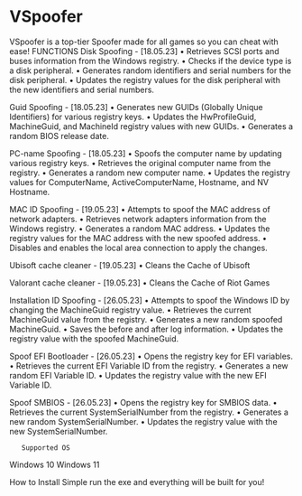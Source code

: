 # VSpoofer
VSpoofer is a top-tier Spoofer made for all games so you can cheat with ease!
       FUNCTIONS
Disk Spoofing - [18.05.23]
• Retrieves SCSI ports and buses information from the Windows registry.
• Checks if the device type is a disk peripheral.
• Generates random identifiers and serial numbers for the disk peripheral.
• Updates the registry values for the disk peripheral with the new identifiers and serial numbers.

Guid Spoofing - [18.05.23]
• Generates new GUIDs (Globally Unique Identifiers) for various registry keys.
• Updates the HwProfileGuid, MachineGuid, and MachineId registry values with new GUIDs.
• Generates a random BIOS release date.

PC-name Spoofing - [18.05.23]
• Spoofs the computer name by updating various registry keys.
• Retrieves the original computer name from the registry.
• Generates a random new computer name.
• Updates the registry values for ComputerName, ActiveComputerName, Hostname, and NV Hostname.

MAC ID Spoofing - [19.05.23]
• Attempts to spoof the MAC address of network adapters.
• Retrieves network adapters information from the Windows registry.
• Generates a random MAC address.
• Updates the registry values for the MAC address with the new spoofed address.
• Disables and enables the local area connection to apply the changes.

Ubisoft cache cleaner - [19.05.23]
• Cleans the Cache of Ubisoft

Valorant cache cleaner - [19.05.23]
• Cleans the Cache of Riot Games

Installation ID Spoofing - [26.05.23] • Attempts to spoof the Windows ID by changing the MachineGuid registry value.
• Retrieves the current MachineGuid value from the registry.
• Generates a new random spoofed MachineGuid.
• Saves the before and after log information.
• Updates the registry value with the spoofed MachineGuid.

Spoof EFI Bootloader - [26.05.23]
• Opens the registry key for EFI variables.
• Retrieves the current EFI Variable ID from the registry.
• Generates a new random EFI Variable ID.
• Updates the registry value with the new EFI Variable ID.

Spoof SMBIOS - [26.05.23]
• Opens the registry key for SMBIOS data.
• Retrieves the current SystemSerialNumber from the registry.
• Generates a new random SystemSerialNumber.
• Updates the registry value with the new SystemSerialNumber.

       Supported OS
Windows 10
Windows 11

How to Install
Simple run the exe and everything will be built for you!
